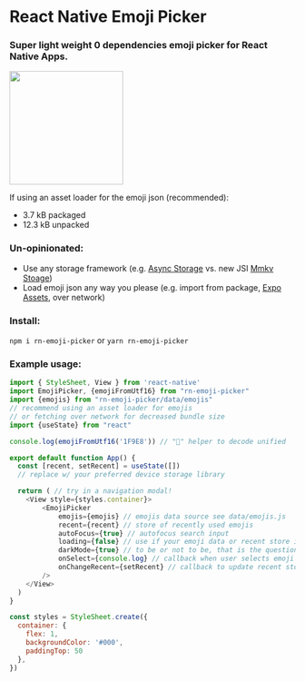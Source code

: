# React Native Emoji Picker

### Super light weight 0 dependencies emoji picker for React Native Apps. 

<img width="200px" src="https://raw.githubusercontent.com/WoodburyShortridge/rn-emoji-picker/master/screenshot.png" />

If using an asset loader for the emoji json (recommended):

- 3.7 kB packaged
- 12.3 kB unpacked

### Un-opinionated:
- Use any storage framework (e.g. [Async Storage](https://reactnative.directory/?search=storage) vs. new JSI [Mmkv Stoage](https://github.com/ammarahm-ed/react-native-mmkv-storage))
- Load emoji json any way you please (e.g. import from package, [Expo Assets](https://docs.expo.dev/versions/latest/sdk/asset/), over network)

### Install:

`npm i rn-emoji-picker` or `yarn rn-emoji-picker`

### Example usage:

```javascript
import { StyleSheet, View } from 'react-native'
import EmojiPicker, {emojiFromUtf16} from "rn-emoji-picker"
import {emojis} from "rn-emoji-picker/data/emojis"
// recommend using an asset loader for emojis
// or fetching over network for decreased bundle size
import {useState} from "react"

console.log(emojiFromUtf16('1F9E8')) // "🧨" helper to decode unified

export default function App() {
  const [recent, setRecent] = useState([])
  // replace w/ your preferred device storage library

  return ( // try in a navigation modal!
    <View style={styles.container}>
        <EmojiPicker
            emojis={emojis} // emojis data source see data/emojis.js
            recent={recent} // store of recently used emojis
            autoFocus={true} // autofocus search input
            loading={false} // use if your emoji data or recent store is async
            darkMode={true} // to be or not to be, that is the question
            onSelect={console.log} // callback when user selects emoji - returns emoji obj
            onChangeRecent={setRecent} // callback to update recent storage - arr of emoji objs
        />
    </View>
  )
}

const styles = StyleSheet.create({
  container: {
    flex: 1,
    backgroundColor: '#000',
    paddingTop: 50
  },
})
```
